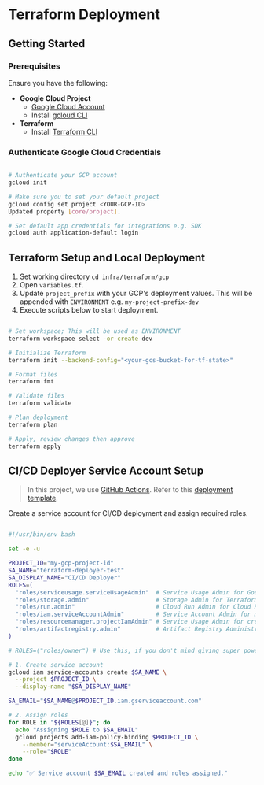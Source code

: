 # Terraform Deployment

## Getting Started

### Prerequisites

Ensure you have the following:

- **Google Cloud Project**
    - [Google Cloud Account](https://console.cloud.google.com/)
    - Install [gcloud CLI](https://cloud.google.com/sdk/docs/install)
- **Terraform**
    - Install [Terraform CLI](https://developer.hashicorp.com/terraform/install)

### Authenticate Google Cloud Credentials

```bash

# Authenticate your GCP account
gcloud init

# Make sure you to set your default project
gcloud config set project <YOUR-GCP-ID>
Updated property [core/project].

# Set default app credentials for integrations e.g. SDK
gcloud auth application-default login
```

## Terraform Setup and Local Deployment
1. Set working directory ```cd infra/terraform/gcp```
2. Open `variables.tf`.
3. Update `project_prefix` with your GCP's deployment values. This will be appended with `ENVIRONMENT` e.g. `my-project-prefix-dev`
4. Execute scripts below to start deployment.
```bash

# Set workspace; This will be used as ENVIRONMENT
terraform workspace select -or-create dev

# Initialize Terraform
terraform init --backend-config="<your-gcs-bucket-for-tf-state>"

# Format files
terraform fmt

# Validate files
terraform validate

# Plan deployment
terraform plan

# Apply, review changes then approve
terraform apply
```

## CI/CD Deployer Service Account Setup
> In this project, we use [GitHub Actions](https://github.com/features/actions). Refer to this [deployment template](../../../.github/workflows/gcp_deploy.yml).

Create a service account for CI/CD deployment and assign required roles.

```bash

#!/usr/bin/env bash

set -e -u

PROJECT_ID="my-gcp-project-id"
SA_NAME="terraform-deployer-test"
SA_DISPLAY_NAME="CI/CD Deployer"
ROLES=(
  "roles/serviceusage.serviceUsageAdmin"  # Service Usage Admin for Google APIs management (enable/disable)
  "roles/storage.admin"                   # Storage Admin for Terraform backend GCS bucket
  "roles/run.admin"                       # Cloud Run Admin for Cloud Run Service deployments
  "roles/iam.serviceAccountAdmin"         # Service Account Admin for management for service API account (create/update)
  "roles/resourcemanager.projectIamAdmin" # Service Usage Admin for creating and assigning roles to service account
  "roles/artifactregistry.admin"          # Artifact Registry Administrator for managing Docker repositories/images management (create/delete)
)

# ROLES=("roles/owner") # Use this, if you don't mind giving super powers

# 1. Create service account
gcloud iam service-accounts create $SA_NAME \
  --project $PROJECT_ID \
  --display-name "$SA_DISPLAY_NAME"

SA_EMAIL="$SA_NAME@$PROJECT_ID.iam.gserviceaccount.com"

# 2. Assign roles
for ROLE in "${ROLES[@]}"; do
  echo "Assigning $ROLE to $SA_EMAIL"
  gcloud projects add-iam-policy-binding $PROJECT_ID \
    --member="serviceAccount:$SA_EMAIL" \
    --role="$ROLE"
done

echo "✅ Service account $SA_EMAIL created and roles assigned."
```
